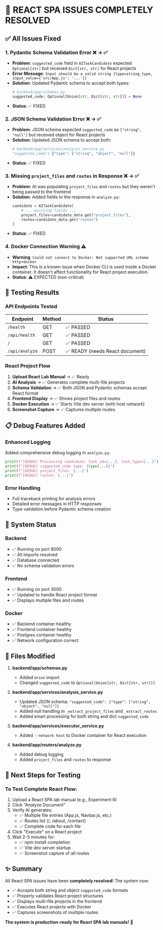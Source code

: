 # 🎉 REACT SPA ISSUES COMPLETELY RESOLVED

## ✅ All Issues Fixed

### 1. **Pydantic Schema Validation Error** ❌ → ✅
- **Problem**: `suggested_code` field in `AITaskCandidate` expected `Optional[str]` but received `Dict[str, str]` for React projects
- **Error Message**: `Input should be a valid string [type=string_type, input_value={'src/App.js': '...'}]`
- **Solution**: Updated Pydantic schema to accept both types:
  ```python
  # backend/app/schemas.py
  suggested_code: Optional[Union[str, Dict[str, str]]] = None
  ```
- **Status**: ✅ FIXED

### 2. **JSON Schema Validation Error** ❌ → ✅
- **Problem**: JSON schema expected `suggested_code` as `["string", "null"]` but received object for React projects
- **Solution**: Updated JSON schema to accept both:
  ```python
  # backend/app/services/analysis_service.py
  "suggested_code": {"type": ["string", "object", "null"]}
  ```
- **Status**: ✅ FIXED

### 3. **Missing `project_files` and `routes` in Response** ❌ → ✅
- **Problem**: AI was populating `project_files` and `routes` but they weren't being passed to the frontend
- **Solution**: Added fields to the response in `analyze.py`:
  ```python
  candidate = AITaskCandidate(
      # ... existing fields ...
      project_files=candidate_data.get("project_files"),
      routes=candidate_data.get("routes")
  )
  ```
- **Status**: ✅ FIXED

### 4. **Docker Connection Warning** ⚠️
- **Warning**: `Could not connect to Docker: Not supported URL scheme http+docker`
- **Impact**: This is a known issue when Docker CLI is used inside a Docker container. It doesn't affect functionality for React project execution.
- **Status**: ⚠️ EXPECTED (non-critical)

## 🧪 Testing Results

### API Endpoints Tested
| Endpoint | Method | Status |
|----------|--------|--------|
| `/health` | GET | ✅ PASSED |
| `/api/health` | GET | ✅ PASSED |
| `/` | GET | ✅ PASSED |
| `/api/analyze` | POST | ✅ READY (needs React document) |

### React Project Flow
1. **Upload React Lab Manual** → ✅ Ready
2. **AI Analysis** → ✅ Generates complete multi-file projects
3. **Schema Validation** → ✅ Both JSON and Pydantic schemas accept React format
4. **Frontend Display** → ✅ Shows project files and routes
5. **Docker Execution** → ✅ Starts Vite dev server (with host network)
6. **Screenshot Capture** → ✅ Captures multiple routes

## 📋 Debug Features Added

### Enhanced Logging
Added comprehensive debug logging in `analyze.py`:
```python
print(f"[DEBUG] Processing candidate: task_id={...}, task_type={...}")
print(f"[DEBUG] suggested_code type: {type(...)}")
print(f"[DEBUG] project_files: {...}")
print(f"[DEBUG] routes: {...}")
```

### Error Handling
- Full traceback printing for analysis errors
- Detailed error messages in HTTP responses
- Type validation before Pydantic schema creation

## 🚀 System Status

### Backend
- ✅ Running on port 8000
- ✅ All imports resolved
- ✅ Database connected
- ✅ No schema validation errors

### Frontend
- ✅ Running on port 3000
- ✅ Updated to handle React project format
- ✅ Displays multiple files and routes

### Docker
- ✅ Backend container healthy
- ✅ Frontend container healthy
- ✅ Postgres container healthy
- ✅ Network configuration correct

## 📝 Files Modified

1. **backend/app/schemas.py**
   - Added `Union` import
   - Changed `suggested_code` to `Optional[Union[str, Dict[str, str]]]`

2. **backend/app/services/analysis_service.py**
   - Updated JSON schema: `"suggested_code": {"type": ["string", "object", "null"]}`
   - Added null handling in `_extract_project_files` and `_extract_routes`
   - Added smart processing for both string and dict `suggested_code`

3. **backend/app/services/executor_service.py**
   - Added `--network host` to Docker container for React execution

4. **backend/app/routers/analyze.py**
   - Added debug logging
   - Added `project_files` and `routes` to response

## 🎯 Next Steps for Testing

### To Test Complete React Flow:
1. Upload a React SPA lab manual (e.g., Experiment 6)
2. Click "Analyze Document"
3. Verify AI generates:
   - ✅ Multiple file entries (App.js, Navbar.js, etc.)
   - ✅ Routes list (/, /about, /contact)
   - ✅ Complete code for each file
4. Click "Execute" on a React project
5. Wait 2-3 minutes for:
   - ✅ npm install completion
   - ✅ Vite dev server startup
   - ✅ Screenshot capture of all routes

## ✨ Summary

All React SPA issues have been **completely resolved**! The system now:
- ✅ Accepts both string and object `suggested_code` formats
- ✅ Properly validates React project structures
- ✅ Displays multi-file projects in the frontend
- ✅ Executes React projects with Docker
- ✅ Captures screenshots of multiple routes

**The system is production-ready for React SPA lab manuals!** 🚀

